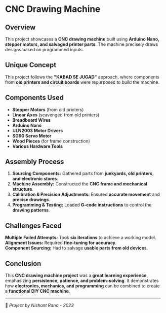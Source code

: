 # CNC Drawing Machine  

## Overview  
This project showcases a **CNC drawing machine** built using **Arduino Nano, stepper motors, and salvaged printer parts**. The machine precisely draws designs based on programmed inputs.  

## Unique Concept  
This project follows the **"KABAD SE JUGAD"** approach, where components from **old printers and circuit boards** were repurposed to build the machine.  

## Components Used  
- **Stepper Motors** (from old printers)  
- **Linear Axes** (scavenged from old printers)  
- **Breadboard Wires**  
- **Arduino Nano**  
- **ULN2003 Motor Drivers**  
- **SG90 Servo Motor**  
- **Wood Pieces** (for frame construction)  
- **Various Hardware Tools**  

## Assembly Process  
1. **Sourcing Components:** Gathered parts from **junkyards, old printers, and electronic stores**.  
2. **Machine Assembly:** Constructed the **CNC frame and mechanical structure**.  
3. **Calibration & Precision Adjustments:** Ensured **accurate movement** and **precise drawings**.  
4. **Programming & Testing:** Loaded **G-code instructions** to control the **drawing patterns**.  

## Challenges Faced  
 **Multiple Failed Attempts:** Took **six iterations** to achieve a working model.  
 **Alignment Issues:** Required **fine-tuning for accuracy**.  
 **Component Sourcing:** Had to salvage **usable parts from old devices**.  

## Conclusion  
This **CNC drawing machine project** was a **great learning experience**, emphasizing **persistence, patience, and problem-solving**. It demonstrates how **electronics, mechanics, and programming** can be combined to create a **functional DIY CNC machine**.  

---

📌 *Project by Nishant Rana - 2023*  
